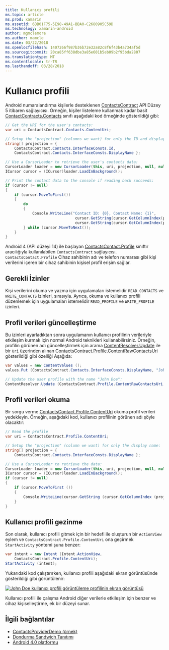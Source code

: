 ```yaml
---
title: Kullanıcı profili
ms.topic: article
ms.prod: xamarin
ms.assetid: 6BB01F75-5E98-49A1-BBA0-C2680905C59D
ms.technology: xamarin-android
author: mgmclemore
ms.author: mamcle
ms.date: 03/22/2018
ms.openlocfilehash: 1407266f987b36b72e32a82c8f6f43b4a734af5d
ms.sourcegitcommit: 20ca85ff638dbe3a85e601b5eb09b2f95bda2807
ms.translationtype: MT
ms.contentlocale: tr-TR
ms.lasthandoff: 03/28/2018
---
```

# <a name="user-profile"></a>Kullanıcı profili

Android numaralandırma kişilerle desteklenen [ContactsContract](https://developer.xamarin.com/api/type/Android.Provider.ContactsContract/) API Düzey 5 itibaren sağlayıcısı. Örneğin, kişiler listeleme kullanmak kadar basit [ContactContracts.Contacts](https://developer.xamarin.com/api/type/Android.Provider.ContactsContract+Contacts/) sınıfı aşağıdaki kod örneğinde gösterildiği gibi:

```csharp
// Get the URI for the user's contacts:
var uri = ContactsContract.Contacts.ContentUri;

// Setup the "projection" (columns we want) for only the ID and display name:
string[] projection = {
    ContactsContract.Contacts.InterfaceConsts.Id, 
    ContactsContract.Contacts.InterfaceConsts.DisplayName };

// Use a CursorLoader to retrieve the user's contacts data:
CursorLoader loader = new CursorLoader(this, uri, projection, null, null, null);
ICursor cursor = (ICursor)loader.LoadInBackground();

// Print the contact data to the console if reading back succeeds:
if (cursor != null)
{
    if (cursor.MoveToFirst())
    {
        do
        {
            Console.WriteLine("Contact ID: {0}, Contact Name: {1}",
                               cursor.GetString(cursor.GetColumnIndex(projection[0])),
                               cursor.GetString(cursor.GetColumnIndex(projection[1])));
        } while (cursor.MoveToNext());
    }
}
```

Android 4 (API düzeyi 14) ile başlayan [ContactsContact.Profile](https://developer.xamarin.com/api/type/Android.Provider.ContactsContract+Profile/) sınıftır aracılığıyla kullanılabilen `ContactsContract` sağlayıcısı. `ContactsContact.Profile` Cihaz sahibinin adı ve telefon numarası gibi kişi verilerini içeren bir cihaz sahibinin kişisel profil erişim sağlar.


## <a name="required-permissions"></a>Gerekli İzinler

Kişi verilerini okuma ve yazma için uygulamaları istemelidir `READ_CONTACTS` ve `WRITE_CONTACTS` izinleri, sırasıyla.
Ayrıca, okuma ve kullanıcı profili düzenlemek için uygulamaları istemelidir `READ_PROFILE` ve `WRITE_PROFILE` izinleri.


## <a name="updating-profile-data"></a>Profil verileri güncelleştirme

Bu izinleri ayarladıktan sonra uygulamanın kullanıcı profilinin verileriyle etkileşim kurmak için normal Android teknikleri kullanabilirsiniz. Örneğin, profilin görünen adı güncelleştirmek için arama [ContentResolver.Update](https://developer.xamarin.com/api/member/Android.Content.ContentResolver.Update) ile bir `Uri` üzerinden alınan [ContactsContract.Profile.ContentRawContactsUri](https://developer.xamarin.com/api/property/Android.Provider.ContactsContract+Profile.ContentRawContactsUri/) gösterildiği gibi özelliği Aşağıda:

```csharp
var values = new ContentValues ();
values.Put (ContactsContract.Contacts.InterfaceConsts.DisplayName, "John Doe");

// Update the user profile with the name "John Doe":
ContentResolver.Update (ContactsContract.Profile.ContentRawContactsUri, values, null, null);
```

## <a name="reading-profile-data"></a>Profil verileri okuma

Bir sorgu verme [ContactsContact.Profile.ContentUri](https://developer.xamarin.com/api/property/Android.Provider.ContactsContract+Profile.ContentUri/) okuma profil verileri yedekleyin. Örneğin, aşağıdaki kod, kullanıcı profilinin görünen adı şöyle olacaktır:

```csharp
// Read the profile
var uri = ContactsContract.Profile.ContentUri;

// Setup the "projection" (column we want) for only the display name:
string[] projection = {
    ContactsContract.Contacts.InterfaceConsts.DisplayName };

// Use a CursorLoader to retrieve the data:
CursorLoader loader = new CursorLoader(this, uri, projection, null, null, null);
ICursor cursor = (ICursor)loader.LoadInBackground();
if (cursor != null)
{
    if (cursor.MoveToFirst ())
    {
        Console.WriteLine(cursor.GetString (cursor.GetColumnIndex (projection [0])));
    }
}
```

## <a name="navigating-to-the-user-profile"></a>Kullanıcı profili gezinme

Son olarak, kullanıcı profili gitmek için bir hedefi ile oluşturun bir `ActionView` eylem ve `ContactsContract.Profile.ContentUri` ona geçirmek `StartActivity` yöntemi şuna benzer:

```csharp
var intent = new Intent (Intent.ActionView,
    ContactsContract.Profile.ContentUri);           
StartActivity (intent);
```

Yukarıdaki kod çalıştırırken, kullanıcı profili aşağıdaki ekran görüntüsünde gösterildiği gibi görüntülenir:

[![John Doe kullanıcı profili görüntüleme profilinin ekran görüntüsü](user-profile-images/01-profile-screen-sml.png)](user-profile-images/01-profile-screen.png#lightbox)

Kullanıcı profili ile çalışma Android diğer verilerle etkileşim için benzer ve cihaz kişiselleştirme, ek bir düzeyi sunar.



## <a name="related-links"></a>İlgili bağlantılar

- [ContactsProviderDemo (örnek)](https://developer.xamarin.com/samples/monodroid/ContactsProviderDemo/)
- [Dondurma Sandwich Tanıtımı](http://www.android.com/about/ice-cream-sandwich/)
- [Android 4.0 platformu](http://developer.android.com/sdk/android-4.0.html)
